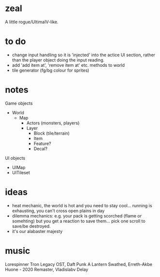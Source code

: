 # zeal
A little rogue/UltimaIV-like.

# to do
- change input handling so it is 'injected' into the actice UI section, rather than the player object doing the input reading.
- add 'add item at', 'remove item at' etc. methods to world
- tile generator (fg/bg colour for sprites)
# notes

Game objects
- World
  - Map
    - Actors (monsters, players)
    - Layer
      - Block (tile/terrain)
      - Item
      - Feature?
      - Decal?

UI objects
- UIMap
- UITileset

# ideas
- heat mechanic, the world is hot and you need to stay cool... running is exhausting, you can't cross open plains in day
- dilemma mechanics: e.g. your pack is getting scorched (flame or somehting) but you get a reaction to save them... pick one scroll to save/be destroyed.
- it's our alabaster majesty

# music
Lorespinner
Tron Legacy OST, Daft Punk
A Lantern Swathed, Erreth-Akbe
Huone - 2020 Remaster, Vladislabv Delay
